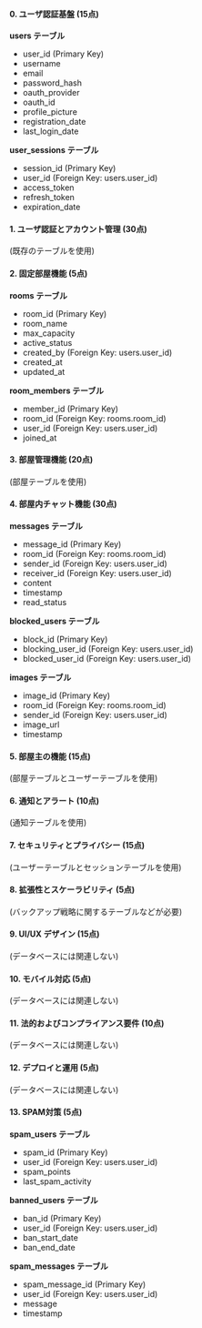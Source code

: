 #### 0. ユーザ認証基盤 (15点)

**users テーブル**
- user_id (Primary Key)
- username
- email
- password_hash
- oauth_provider
- oauth_id
- profile_picture
- registration_date
- last_login_date

**user_sessions テーブル**
- session_id (Primary Key)
- user_id (Foreign Key: users.user_id)
- access_token
- refresh_token
- expiration_date

#### 1. ユーザ認証とアカウント管理 (30点)

(既存のテーブルを使用)

#### 2. 固定部屋機能 (5点)

**rooms テーブル**
- room_id (Primary Key)
- room_name
- max_capacity
- active_status
- created_by (Foreign Key: users.user_id)
- created_at
- updated_at

**room_members テーブル**
- member_id (Primary Key)
- room_id (Foreign Key: rooms.room_id)
- user_id (Foreign Key: users.user_id)
- joined_at

#### 3. 部屋管理機能 (20点)

(部屋テーブルを使用)

#### 4. 部屋内チャット機能 (30点)

**messages テーブル**
- message_id (Primary Key)
- room_id (Foreign Key: rooms.room_id)
- sender_id (Foreign Key: users.user_id)
- receiver_id (Foreign Key: users.user_id)
- content
- timestamp
- read_status

**blocked_users テーブル**
- block_id (Primary Key)
- blocking_user_id (Foreign Key: users.user_id)
- blocked_user_id (Foreign Key: users.user_id)

**images テーブル**
- image_id (Primary Key)
- room_id (Foreign Key: rooms.room_id)
- sender_id (Foreign Key: users.user_id)
- image_url
- timestamp

#### 5. 部屋主の機能 (15点)

(部屋テーブルとユーザーテーブルを使用)

#### 6. 通知とアラート (10点)

(通知テーブルを使用)

#### 7. セキュリティとプライバシー (15点)

(ユーザーテーブルとセッションテーブルを使用)

#### 8. 拡張性とスケーラビリティ (5点)

(バックアップ戦略に関するテーブルなどが必要)

#### 9. UI/UX デザイン (15点)

(データベースには関連しない)

#### 10. モバイル対応 (5点)

(データベースには関連しない)

#### 11. 法的およびコンプライアンス要件 (10点)

(データベースには関連しない)

#### 12. デプロイと運用 (5点)

(データベースには関連しない)

#### 13. SPAM対策 (5点)

**spam_users テーブル**
- spam_id (Primary Key)
- user_id (Foreign Key: users.user_id)
- spam_points
- last_spam_activity

**banned_users テーブル**
- ban_id (Primary Key)
- user_id (Foreign Key: users.user_id)
- ban_start_date
- ban_end_date

**spam_messages テーブル**
- spam_message_id (Primary Key)
- user_id (Foreign Key: users.user_id)
- message
- timestamp
